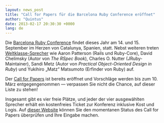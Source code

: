 ```yaml
---
layout: news_post
title: "Call for Papers für die Barcelona Ruby Conference eröffnet"
author: "Quintus"
date: 2013-02-17 20:30:30 +0000
lang: de
---
```


Die [Barcelona Ruby Conference][1] findet dieses Jahr am 14. und 15.
September im Herzen von Catalunya, Spanien, statt. Nebst weiteren treten
[Weltklasse-Sprecher][2] wie Aaron Patterson (Rails und Ruby-Core),
David Chelimsky (Autor von *The RSpec Book*), Charles O. Nutter
(JRuby-Maintainer), Sandi Metz (Autor von *Practical Object-Oriented
Design in Ruby*) und Yukihiro „Matz“ Matsumoto (Erfinder von Ruby) auf.

Der [Call for Papers][3] ist bereits eröffnet und Vorschläge werden bis
zum 10. März entgegengenommen — verpassen Sie nicht die Chance, auf
dieser Liste zu stehen!

Insgesamt gibt es vier freie Plätze, und jeder der vier ausgewählten
Sprecher erhält ein kostenfreies Ticket zur Konferenz inklusive Kost und
Logis. Auf [dieser Website][3] können Sie den momentanen Status des Call
for Papers überprüfen und Ihre Eingabe machen.



[1]: http://baruco.org
[2]: http://baruco.org/speakers
[3]: http://baruco.org/call_for_papers
